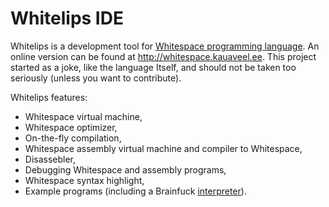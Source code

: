 # Whitelips IDE

Whitelips is a development tool for [Whitespace programming language](http://compsoc.dur.ac.uk/whitespace/).
An online version can be found at http://whitespace.kauaveel.ee. This project started as a joke, like the language
Itself, and should not be taken too seriously (unless you want to contribute).


Whitelips features:
* Whitespace virtual machine,
* Whitespace optimizer,
* On-the-fly compilation,
* Whitespace assembly virtual machine and compiler to Whitespace,
* Disassebler,
* Debugging Whitespace and assembly programs,
* Whitespace syntax highlight,
* Example programs (including a Brainfuck [interpreter](https://github.com/vii5ard/brainfuck-whitespace)).
